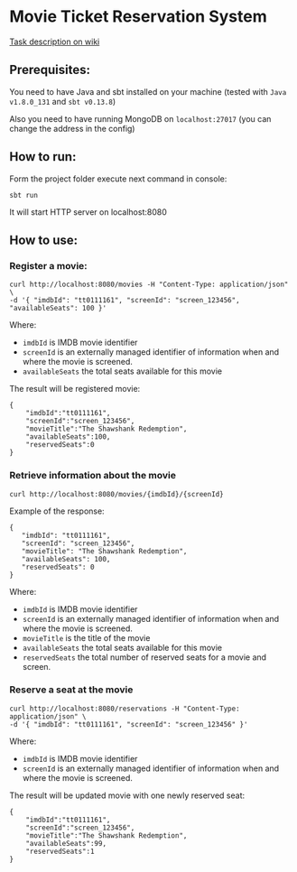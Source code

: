 # Movie Ticket Reservation System

[Task description on wiki](https://github.com/frostiq/movie-ticket-reservation/wiki/Task-description)

## Prerequisites:

You need to have Java and sbt installed on your machine (tested with `Java v1.8.0_131` and `sbt v0.13.8`)

Also you need to have running MongoDB on `localhost:27017` (you can change the address in the config)


## How to run:

Form the project folder execute next command in console:

```
sbt run
```

It will start HTTP server on localhost:8080

## How to use:

### Register a movie:

```
curl http://localhost:8080/movies -H "Content-Type: application/json" \
-d '{ "imdbId": "tt0111161", "screenId": "screen_123456", "availableSeats": 100 }'
```

Where:
* `imdbId` is IMDB movie identifier
* `screenId` is an externally managed identifier of information when and where the movie is screened.
* `availableSeats` the total seats available for this movie

The result will be registered movie:
```
{
    "imdbId":"tt0111161",
    "screenId":"screen_123456",
    "movieTitle":"The Shawshank Redemption",
    "availableSeats":100,
    "reservedSeats":0    
}
```

### Retrieve information about the movie

```
curl http://localhost:8080/movies/{imdbId}/{screenId}
```

Example of the response:

```
{
   "imdbId": "tt0111161",
   "screenId": "screen_123456",
   "movieTitle": "The Shawshank Redemption",
   "availableSeats": 100,
   "reservedSeats": 0
}   
```

Where:
* `imdbId` is IMDB movie identifier
* `screenId` is an externally managed identifier of information when and where the movie is screened.
* `movieTitle` is the title of the movie
* `availableSeats` the total seats available for this movie
* `reservedSeats` the total number of reserved seats for a movie and screen.

### Reserve a seat at the movie

```
curl http://localhost:8080/reservations -H "Content-Type: application/json" \
-d '{ "imdbId": "tt0111161", "screenId": "screen_123456" }'
```

Where:
* `imdbId` is IMDB movie identifier
* `screenId` is an externally managed identifier of information when and where the movie is screened.

The result will be updated movie with one newly reserved seat:

```
{
    "imdbId":"tt0111161",
    "screenId":"screen_123456",
    "movieTitle":"The Shawshank Redemption",
    "availableSeats":99,
    "reservedSeats":1
}

```